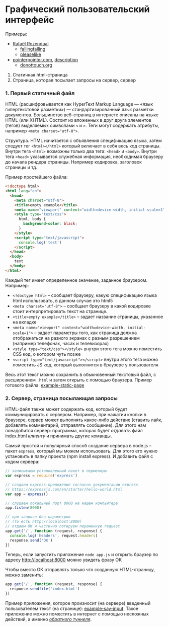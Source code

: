 # Графический пользовательский интерфейс

Примеры:
 - [Rafaël Rozendaal](http://www.newrafael.com/)
    - [fallingfalling](http://www.fallingfalling.com/)
    - [pleaselike](http://www.pleaselike.com/)
 - [pointerpointer.com](http://pointerpointer.com/), [description](https://studiomoniker.com/projects/pointer-pointer)
    - [donottouch.org](http://donottouch.org/)

1. Статичная html-страница
2. Страница, которая посылает запросы на сервер, сервер


### 1. Первый статичный файл

HTML (расшифровывается как HyperText Markup Language — «язык гипертекстовой разметки») — стандартизированный язык разметки документов. Большинство веб-страниц в интернете описаны на языке HTML (или XHTML). Состоит из вложенных в друг друга элементов (тегов) выделяемых символами `<` и `>`. Теги могут содержать атрибуты, например `<meta charset="utf-8">`.

Структура. HTML начитается с объявления спецификацию языка, затем следует тег `<html></html>` который включает в себя весь код страницы. Внутри тега `<html>` возможны только два тега: `<head>` и `<body>`. Внутри тега `<head>` указывается служебная информация, необходимая браузеру до начала рендера страницы. Например кодировка, заголовок страницы и тд.

Пример простейшего файла:

```html
<!doctype html>
<html lang="en">
  <head>
    <meta charset="utf-8">
    <title>empty example</title>
    <meta name="viewport" content="width=device-width, initial-scale=1">
    <style type="text/css">
      html, body {
        background-color: black;
      }
    </style>
    <script type="text/javascript">
      console.log('test')
    </script>
  </head>
  <body>
    text
  </body>
</html>
```

Каждый тег имеет определенное значение, заданное браузером. Например:

- `<!doctype html>` – сообщает браузеру, какую спецификацию языка html использовать, в данном случае это html5
- `<meta charset="utf-8">` – сообщает браузеру в какой кодировке стоит интерпретировать текст на странице.
- `<title>empty example</title>` – задает название страницы, указанное на вкладке
- `<meta name="viewport" content="width=device-width, initial-scale=1">` – задает параметры того, как страница должна отображаться на разного экранах с разным разрешением (например телефонах, часах и телевизорах)
- `<style type="text/css"></style>` внутри этого тега можно поместить CSS код, о котором чуть позже
- `<script type="text/javascript"></script>` внутри этого тега можно поместить JS код, который выполнится в браузере у пользователя

Весь этот текст можно сохранить в обыкновенный текстовый файл, с расширением `.html` и затем открыть с помощью браузера. Пример готового файла: [example-static-page](example-static-page/index.html)


### 2. Сервер, страница посылающая запросы

HTML-файл также может содержать код, который будет коммуницировать с сервером. Например, при нажатии кнопки в браузере, сервер может выполнять какое-либо действие (ставить лайк, добавлять комментарий, отправлять сообщение). Для этого нам понадобится сервер: программа, которая будет _отдавать_ файл index.html _клиенту_ и принимать другие команды.

Самый простой и популярный способ создание сервера в node.js – пакет `express`, который мы можем использовать. Для этого его нужно установить в папку проекта (npm install express). И добавить файл с кодом сервера:

```javascript
// записываем установленный пакет в перменную
var express = require('express')

// cоздаем express-приложение согласно документации express
// https://expressjs.com/en/starter/hello-world.html
var app = express()

// слушаем локальный порт 8000 на нашем компьютере
app.listen(8000)

// при запросе без параметров
// (то есть http://localhost:8000)
// отдаем OK и частично логируем переменную request
app.get('/', function (request, response) {
  console.log('headers', request.headers)
  response.send('OK')
})
```

Теперь, если запустить приложение `node app.js` и открыть браузер по адресу [http://localhost:8000](http://localhost:8000) можно увидеть фразу OK

Чтобы вместо OK отправлять только что созданную HTML-страницу, можно заменить:

```javascript
app.get('/', function (request, response) {
  response.sendfile('index.html')
})
```

Пример приложения, которое произносит (на сервере) введенный пользователем текст (на странице): [example-say-input](example-say-input). Такое приложение можно поместить в интернет с помощью несложных действий, а именно [_обратного туннеля_](../lesson-06#3-Обратный-туннель).
